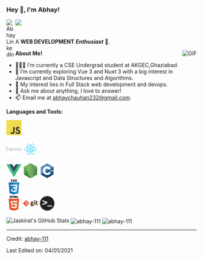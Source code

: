 <h3 title="hehehe"> Hey 👋, I'm Abhay!</h3>

<a href="https://www.linkedin.com/in/abhay-chauhan-851752199/">
  <img align="left" alt="Abhay LinkedIn" width="24px" src="https://cdn.jsdelivr.net/npm/simple-icons@v3/icons/linkedin.svg" />
</a>

![](https://komarev.com/ghpvc/?username=abhay-111)
<br />
<br />

A **WEB DEVELOPMENT** ***Enthusiast*** 🚀.
 

  <img align="right" alt="GIF" src="https://i.pinimg.com/originals/e4/26/70/e426702edf874b181aced1e2fa5c6cde.gif" />

**About Me!**

- 👨🏽‍💻 I’m currently a CSE Undergrad student at AKGEC,Ghaziabad
- 🌱 I’m currently exploring Vue 3 and Nuxt 3 with a big interest in Javascript and Data Structures and Algorithms. 
- 🤔 My interest lies in Full Stack web development and devops.
- 💬 Ask me about anything, I love to answer!
- 📫 Email me at [abhaychauhan232@gmail.com](mailto:abhaychauhan232@gmail.com).



**Languages and Tools:**  


<code><img height="40" src="https://raw.githubusercontent.com/github/explore/80688e429a7d4ef2fca1e82350fe8e3517d3494d/topics/javascript/javascript.png"></code>


<code><img height="40" src="https://raw.githubusercontent.com/github/explore/80688e429a7d4ef2fca1e82350fe8e3517d3494d/topics/express/express.png"></code>
<code><img height="40" src="https://raw.githubusercontent.com/github/explore/80688e429a7d4ef2fca1e82350fe8e3517d3494d/topics/react/react.png"></code>

<code><img height="40" src="https://raw.githubusercontent.com/github/explore/80688e429a7d4ef2fca1e82350fe8e3517d3494d/topics/vue/vue.png"></code>
<code><img height="40" src="https://raw.githubusercontent.com/github/explore/80688e429a7d4ef2fca1e82350fe8e3517d3494d/topics/nodejs/nodejs.png"></code>
<code><img height="40" src="https://raw.githubusercontent.com/github/explore/80688e429a7d4ef2fca1e82350fe8e3517d3494d/topics/cpp/cpp.png"></code>
<code>
<img src="https://raw.githubusercontent.com/devicons/devicon/master/icons/css3/css3-original-wordmark.svg" alt="css3" width="40" height="40"/></code>
<code>
<img src="https://raw.githubusercontent.com/devicons/devicon/master/icons/html5/html5-original-wordmark.svg" alt="html5" width="40" height="40"/></code>
<code><img height="40" src="https://raw.githubusercontent.com/github/explore/80688e429a7d4ef2fca1e82350fe8e3517d3494d/topics/git/git.png"></code>
<code><img height="40" src="https://raw.githubusercontent.com/github/explore/80688e429a7d4ef2fca1e82350fe8e3517d3494d/topics/terminal/terminal.png"></code>

<img src="https://github-readme-stats.vercel.app/api?username=abhay-111&show_icons=true&hide_border=true&count_private=true&theme=shades-of-purple&icon_color=fad000" alt="Jaskirat's GitHub Stats">
<img align="center" src="https://github-readme-streak-stats.herokuapp.com/?user=abhay-111&count_private=true&theme=radical" alt="abhay-111" />
<img align="center" width=500 src="https://github-readme-stats.vercel.app/api/top-langs/?username=abhay-111&count_private=true&theme=radical" alt="abhay-111" />

----
Credit: [abhay-111](https://github.com/abhay-111)

Last Edited on: 04/01/2021
